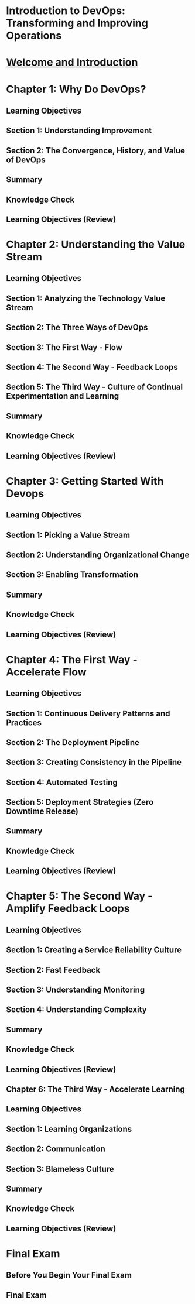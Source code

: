 Introduction to DevOps: Transforming and Improving Operations
=============================================================

# [Welcome and Introduction](https://courses.edx.org/courses/course-v1:LinuxFoundationX+LFS161x+2T2016/jump_to/block-v1:LinuxFoundationX+LFS161x+2T2016+type@sequential+block@49e349c0589e4225b508b436a77d3d3e)

# Chapter 1: Why Do DevOps?
## Learning Objectives
## Section 1: Understanding Improvement
## Section 2: The Convergence, History, and Value of DevOps
## Summary
## Knowledge Check
## Learning Objectives (Review)

# Chapter 2: Understanding the Value Stream
## Learning Objectives
## Section 1: Analyzing the Technology Value Stream
## Section 2: The Three Ways of DevOps
## Section 3: The First Way - Flow
## Section 4: The Second Way - Feedback Loops
## Section 5: The Third Way - Culture of Continual Experimentation and Learning
## Summary
## Knowledge Check
## Learning Objectives (Review)

# Chapter 3: Getting Started With Devops
## Learning Objectives
## Section 1: Picking a Value Stream
## Section 2: Understanding Organizational Change
## Section 3: Enabling Transformation
## Summary
## Knowledge Check
## Learning Objectives (Review)

# Chapter 4: The First Way - Accelerate Flow
## Learning Objectives
## Section 1: Continuous Delivery Patterns and Practices
## Section 2: The Deployment Pipeline
## Section 3: Creating Consistency in the Pipeline
## Section 4: Automated Testing
## Section 5: Deployment Strategies (Zero Downtime Release)
## Summary
## Knowledge Check
## Learning Objectives (Review)

# Chapter 5: The Second Way - Amplify Feedback Loops
## Learning Objectives
## Section 1: Creating a Service Reliability Culture
## Section 2: Fast Feedback
## Section 3: Understanding Monitoring
## Section 4: Understanding Complexity
## Summary
## Knowledge Check
## Learning Objectives (Review)

## Chapter 6: The Third Way - Accelerate Learning
## Learning Objectives
## Section 1: Learning Organizations
## Section 2: Communication
## Section 3: Blameless Culture
## Summary
## Knowledge Check
## Learning Objectives (Review)

# Final Exam
## Before You Begin Your Final Exam
## Final Exam